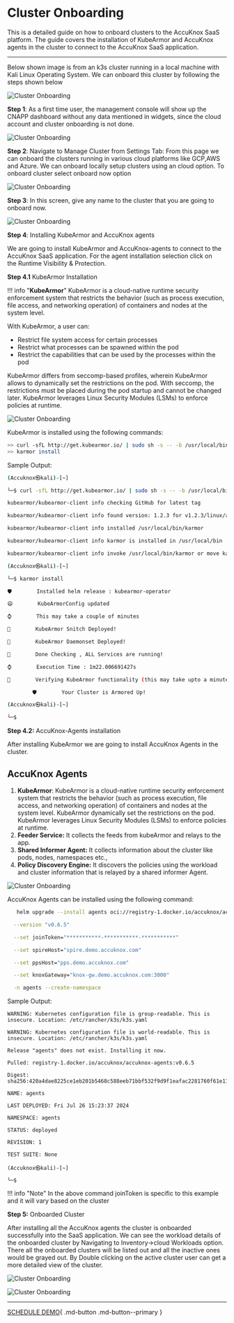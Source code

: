 # Cluster Onboarding

This is a detailed guide on how to onboard clusters to the AccuKnox SaaS platform. The guide covers the installation of KubeArmor and AccuKnox agents in the cluster to connect to the AccuKnox SaaS application.

---
Below shown image is from an k3s cluster running in a local machine with Kali Linux Operating System. We can onboard this cluster by following the steps shown below

![Cluster Onboarding](images/cluster-onboarding/image5.png)

**Step 1**: As a first time user, the management console will show up the CNAPP dashboard without any data mentioned in widgets, since the cloud account and cluster onboarding is not done.

![Cluster Onboarding](images/cluster-onboarding/image2.png)

**Step 2**: Navigate to Manage Cluster from Settings Tab: From this page we can onboard the clusters running in various cloud platforms like GCP,AWS and Azure. We can onboard locally setup clusters using an cloud option. To onboard cluster select onboard now option

![Cluster Onboarding](images/cluster-onboarding/image7.png)

**Step 3**: In this screen, give any name to the cluster that you are going to onboard now.

![Cluster Onboarding](images/cluster-onboarding/image1.png)

**Step 4**: Installing KubeArmor and AccuKnox agents

We are going to install KubeArmor and AccuKnox-agents to connect to the AccuKnox SaaS application. For the agent installation selection click on the Runtime Visibility & Protection.

**Step 4.1** KubeArmor Installation

!!! info "**KubeArmor**"
    KubeArmor is a cloud-native runtime security enforcement system that restricts the behavior (such as process execution, file access, and networking operation) of containers and nodes at the system level.

With KubeArmor, a user can:

- Restrict file system access for certain processes
- Restrict what processes can be spawned within the pod
- Restrict the capabilities that can be used by the processes within the pod

KubeArmor differs from seccomp-based profiles, wherein KubeArmor allows to dynamically set the restrictions on the pod. With seccomp, the restrictions must be placed during the pod startup and cannot be changed later. KubeArmor leverages Linux Security Modules (LSMs) to enforce policies at runtime.

![Cluster Onboarding](images/cluster-onboarding/image4.png)

KubeArmor is installed using the following commands:

```bash
>> curl -sfL http://get.kubearmor.io/ | sudo sh -s -- -b /usr/local/bin
>> karmor install
```

Sample Output:

```bash
(Accuknox㉿kali)-[~]

└─$ curl -sfL http://get.kubearmor.io/ | sudo sh -s -- -b /usr/local/bin

kubearmor/kubearmor-client info checking GitHub for latest tag

kubearmor/kubearmor-client info found version: 1.2.3 for v1.2.3/linux/amd64

kubearmor/kubearmor-client info installed /usr/local/bin/karmor

kubearmor/kubearmor-client info karmor is installed in /usr/local/bin

kubearmor/kubearmor-client info invoke /usr/local/bin/karmor or move karmor to your desired PATH

(Accuknox㉿kali)-[~]

└─$ karmor install

🛡        Installed helm release : kubearmor-operator

😄        KubeArmorConfig updated

⌚️        This may take a couple of minutes                    

🥳        KubeArmor Snitch Deployed!            

🥳        KubeArmor Daemonset Deployed!            

🥳        Done Checking , ALL Services are running!            

⌚️        Execution Time : 1m22.006691427s

🔧        Verifying KubeArmor functionality (this may take upto a minute) |.

        🛡️        Your Cluster is Armored Up!

(Accuknox㉿kali)-[~]

└─$
```

**Step 4.2:** AccuKnox-Agents installation

After installing KubeArmor we are going to install AccuKnox Agents in the cluster.

## AccuKnox Agents

1. **KubeArmor**: KubeArmor is a cloud-native runtime security enforcement system that restricts the behavior (such as process execution, file access, and networking operation) of containers and nodes at the system level. KubeArmor dynamically set the restrictions on the pod. KubeArmor leverages Linux Security Modules (LSMs) to enforce policies at runtime.
2. **Feeder Service:** It collects the feeds from kubeArmor and relays to the app.
3. **Shared Informer Agent:** It collects information about the cluster like pods, nodes, namespaces etc.,
4. **Policy Discovery Engine:** It discovers the policies using the workload and cluster information that is relayed by a shared informer Agent.

![Cluster Onboarding](images/cluster-onboarding/image3.png)

AccuKnox Agents can be installed using the following command:

```sh
   helm upgrade --install agents oci://registry-1.docker.io/accuknox/accuknox-agents

  --version "v0.6.5"

  --set joinToken="***********-***********-***********"

  --set spireHost="spire.demo.accuknox.com"

  --set ppsHost="pps.demo.accuknox.com"

  --set knoxGateway="knox-gw.demo.accuknox.com:3000"

  -n agents --create-namespace
```

Sample Output:

```sg
WARNING: Kubernetes configuration file is group-readable. This is insecure. Location: /etc/rancher/k3s/k3s.yaml

WARNING: Kubernetes configuration file is world-readable. This is insecure. Location: /etc/rancher/k3s/k3s.yaml

Release "agents" does not exist. Installing it now.

Pulled: registry-1.docker.io/accuknox/accuknox-agents:v0.6.5

Digest: sha256:420a4dae8225ce1eb201b5468c588eeb71bbf532f9d9f1eafac2281760f61e11

NAME: agents

LAST DEPLOYED: Fri Jul 26 15:23:37 2024

NAMESPACE: agents

STATUS: deployed

REVISION: 1

TEST SUITE: None

(Accuknox㉿kali)-[~]

└─$
```

!!! info "Note"
    In the above command joinToken is specific to this example and it will vary based on the cluster

**Step 5:** Onboarded Cluster

After installing all the AccuKnox agents the cluster is onboarded successfully into the SaaS application. We can see the workload details of the onboarded cluster by Navigating to Inventory→cloud Workloads option. There all the onboarded clusters will be listed out and all the inactive ones would be grayed out. By Double clicking on the active cluster user can get a more detailed view of the cluster.

![Cluster Onboarding](images/cluster-onboarding/image8.png)

![Cluster Onboarding](images/cluster-onboarding/image6.png)

<!-- # # **cluster Onboarding**

# Below shown image is from an k3s cluster running in local machine with Ubuntu 22.04 Operating System. We can onboard this umanaged cluster by following the steps shown below

# ![Cluster Onboarding](images/cluster-onboarding/k3s.png)

# **Step 1:** As a first time user, the management console will show up the CNAPP dashboard without any data mentioned in widgets, since the cloud account and cluster onboarding is not done

# ![Cluster Onboarding](images/cluster-onboarding/cnapp-dashboard.png)

# **Step 2:** Navigate to Manage Cluster from Settings Tab

# From this page we can onboard the clusters running in various cloud platforms like GCP,AWS and Azure. We can onboard locally setup cluster using an cloud option. To onboard cluster select *onboard now* option

# ![Cluster Onboarding](images/cluster-onboarding/cluster-onboarding-1.png)

# **Step 3:** In this screen, give any name to the cluster that you are going to onboard now

# ![Cluster Onboarding](images/cluster-onboarding/cluster-onboarding-2.png)

# **Step 4:** Onboarded Cluster without AccuKnox agents

# The onboarded cluster’s workload details will not be visible as we have not installed AccuKnox agents. So next we will be installing AccuKnox agents

# ![Cluster Onboarding](images/cluster-onboarding/cluster-onboarding-3.png)

# **Step 5:** Installing KubeArmor and AccuKnox agents

# We are going to install KubeArmor and AccuKnox-agents to connect to the AccuKnox SaaS application

# **Step 5.1:** KubeArmor Installation

# **KubeArmor:**

# KubeArmor is a cloud-native runtime security enforcement system that restricts the behavior (such as process execution, file access, and networking operation) of containers and nodes at the system level. With KubeArmor, a user can

# + Restrict file system access for certain processes

# + Restrict what processes can be spawned within the pod

# + Restrict the capabilities that can be used by the processes within the pod

# KubeArmor differs from seccomp-based profiles, wherein KubeArmor allows to dynamically set the restrictions on the pod. With seccomp, the restrictions must be placed during the pod startup and cannot be changed later. KubeArmor leverages Linux Security Modules (LSMs) to enforce policies at runtime

# ![Cluster Onboarding](images/cluster-onboarding/cluster-onboarding-4.png)

# KubeArmor is installed using the following commands

# ```bash

# >> curl -sfL <http://get.kubearmor.io/> | sudo sh -s -- -b /usr/local/bin

# >> karmor install

# ```

# Sample Output

# ```sh

# vagrant@master-node:-$ curl -sfl <http://get.kubearmor.io/> | sudo sh -s -- -b /usr/local/bin

# kubearmor/kubearmor-client info checking GitHub for latest tag

# kubearmor/kubearmor-client info found version: 0.11.6 for v0.11.6/1inux/amd64

# kubearmor/kubearmor-client info installed /usr/local/bin/karmor

# vagrant@master-node:-$ karmor install

# • Auto Detected Environment : k3s

# • CRD kubearmorpolicies.security.kubearmor.com

# • CRD kubearmorhostpolicies.security.kubearmor.com

# • Service Account

# • Cluster Role Bindings

# • KubeArmor Relay Service

# • KubeArmor Relay Deployment

# • KubeArmor DaemonSetkubearmor/kubearmor:stable-gRPC.32767 -enablekubeArmorHostPolicy

# • KubeArmor Policy Manager Service

# • KubeArmor Policy Manager Deployment

# • KubeArmor Host Policy Manager Service

# • KubeArmor Host Policy Manager Deployment

# • KubeArmor Annotation Controller TLS certificates

# • KubeArmor Annotation Controller Deployment

# • KubeArmor Annotation Controller Service

# • KubeArmor Annotation Controller Mutation Admission Registration

# • Done Installing KubeArmor

# • Done Checking , ALL Services are running

# • Execution Time : 17.934890329s

# vagrant@master-node:-$

# ```

# **Step 5.2:** AccuKnox-Agents installation

# After installing KubeArmor we are going to install AccuKnox Agents in the cluster

# **AccuKnox Agents:**

# 1. **KubeArmor:**  KubeArmor is a cloud-native runtime security enforcement system that restricts the behavior (such as process execution, file access, and networking operation) of containers and nodes at the system level. KubeArmor dynamically set the restrictions on the pod. KubeArmor leverages Linux Security Modules (LSMs) to enforce policies at runtime

# 2. **Feeder Service:** It collects the feeds from kubeArmor and relays to the app

# 3. **Shared Informer Agent:** It collects information about the cluster like pods, nodes, namespaces etc

# 4. **Policy Discovery Engine:** It discovers the policies using the workload and cluster information that is relayed by a shared informer Agent

# ![Cluster Onboarding](images/cluster-onboarding/cluster-onboarding-6.png)

# AccuKnox Agents can be installed using the following command

# ```bash

# helm upgrade --install accuknox-agents oci://public.ecr.aws/k9v9d5v2/accuknox-agents \

# --version "v0.2.6" \

# --set joinToken="***********-***********-***********" \

# --set spireHost="spire.demo.accuknox.com" \

# --set ppsHost="pps.demo.accuknox.com" \

# --set knoxGateway="knox-gw.demo.accuknox.com:3000" \

# -n accuknox-agents --create-namespace

# ```

# Sample Output

# ```sh

# WARNING: Kubernetes configuration file is group-readable. This is insecure. Location: /home/vagrant/.kube/config

# WARNING: Kubernetes configuration file is world-readable. This is insecure. Location: /home/vagrant/.kube/config

# "accuknox-agents-dev" already exists with the same configuration, skipping

# WARNING: Kubernetes configuration file is group-readable. This is insecure. Location: /home/vagrant/.kube/config

# WARNING: Kubernetes configuration file is world-readable. This is insecure. Location: /home/vagrant/.kube/config

# Hang tight while we grab the latest from your chart repositories

# ...Successfully got an update from the "accuknox-agents-dev" chart repository

# Update Complete. *Happy Helming!*

# WARNING: Kubernetes configuration file is group-readable. This is insecure. Location: /home/vagrant/.kube/config

# WARNING: Kubernetes configuration file is world-readable. This is insecure. Location: /home/vagrant/.kube/config

# Release "agents-operator" does not exist. Installing it now

# NAME: agents-operator

# LAST DEPLOYED: Mon Jan 30 10:22:37 2023

# NAMESPACE: accuknox-agents S

# TATUS: deployed

# REVISION: 1

# TEST SUITE: None

# vagrant@master-node:-$

# ```

# **Note:** In the above command **joinToken**  is specific to this example and it will vary based on the cluster

# **Step 6:** Onboarded Cluster

# After installing all the AccuKnox agents the cluster is onboarded successfully into the SaaS application. We can see the workload details of the onboarded cluster by Navigating to Inventory→cloud Workloads option

# ![Cluster Onboarding](images/cluster-onboarding/cluster-onboarding-8.png) -->

  - - -
[SCHEDULE DEMO](https://www.accuknox.com/contact-us){ .md-button .md-button--primary }
